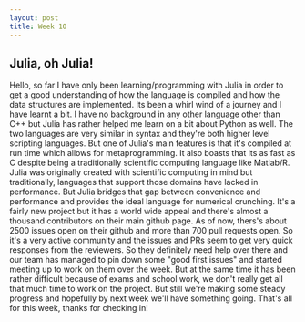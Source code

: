 ```yaml
---
layout: post
title: Week 10 
---
```


## **Julia, oh Julia!**

Hello, 
so far I have only been learning/programming with Julia in order to get a good understanding of how the language is compiled and how the data structures are implemented. Its been a whirl wind of a journey and I have learnt a bit. I have no background in any other language other than C++ but Julia has rather helped me learn on a bit about Python as well. The two languages are very similar in syntax and they're both higher level scripting languages. But one of Julia's main features is that it's compiled at run time which allows for metaprogramming. It also boasts that its as fast as C despite being a traditionally scientific computing language like Matlab/R. Julia was originally created with scientific computing in mind but traditionally, languages that support those domains have lacked in performance. But Julia bridges that gap between convenience and performance and provides the ideal language for numerical crunching. It's a fairly new project but it has a world wide appeal and there's almost a thousand contributors on their main github page. As of now, thers's about 2500 issues open on their github and more than 700 pull requests open. So it's a very active community and the issues and PRs seem to get very quick responses from the reviewers. So they definitely need help over there and our team has managed to pin down some "good first issues" and started meeting up to work on them over the week. But at the same time it has been rather difficult because of exams and school work, we don't really get all that much time to work on the project. But still we're making some steady progress and hopefully by next week we'll have something going. That's all for this week, thanks for checking in!    
